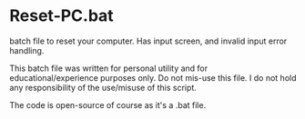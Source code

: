 # Reset-PC.bat
batch file to reset your computer. Has input screen, and invalid input error handling.

This batch file was written for personal utility and for educational/experience purposes only.
Do not mis-use this file. I do not hold any responsibility of the use/misuse of this script.

The code is open-source of course as it's a .bat file.
